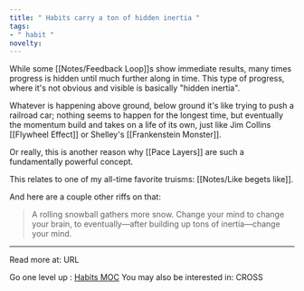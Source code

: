 ```yaml
---
title: " Habits carry a ton of hidden inertia "
tags:
- " habit "
novelty:
---
```


While some [[Notes/Feedback Loop]]s show immediate results, many times progress is hidden until much further along in time. This type of progress, where it's not obvious and visible is basically "hidden inertia". 

Whatever is happening above ground, below ground it's like trying to push a railroad car; nothing seems to happen for the longest time, but eventually the momentum build and takes on a life of its own, just like Jim Collins [[Flywheel Effect]] or Shelley's [[Frankenstein Monster]].

Or really, this is another reason why [[Pace Layers]] are such a fundamentally powerful concept.

This relates to one of my all-time favorite truisms: [[Notes/Like begets like]].

And here are a couple other riffs on that: 

> A rolling snowball gathers more snow. 
> Change your mind to change your brain, to eventually—after building up tons of inertia—change your mind. 

----

Read more at: URL

Go one level up : [Habits MOC](Maps/Habits%20MOC.md)
You may also be interested in: CROSS